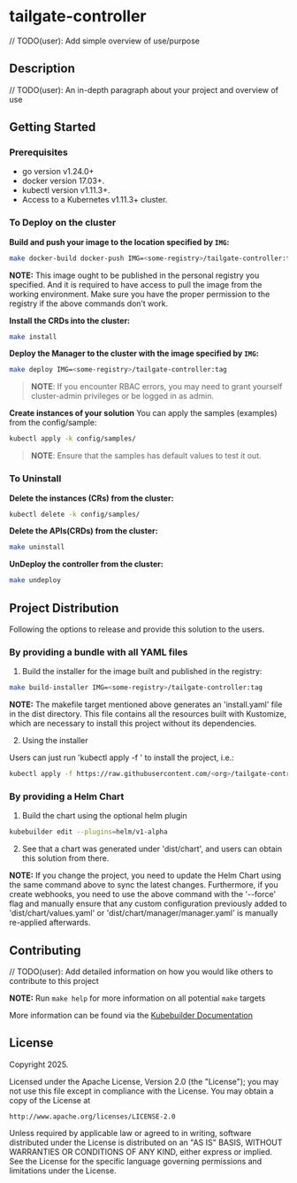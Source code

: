 # tailgate-controller
// TODO(user): Add simple overview of use/purpose

## Description
// TODO(user): An in-depth paragraph about your project and overview of use

## Getting Started

### Prerequisites
- go version v1.24.0+
- docker version 17.03+.
- kubectl version v1.11.3+.
- Access to a Kubernetes v1.11.3+ cluster.

### To Deploy on the cluster
**Build and push your image to the location specified by `IMG`:**

```sh
make docker-build docker-push IMG=<some-registry>/tailgate-controller:tag
```

**NOTE:** This image ought to be published in the personal registry you specified.
And it is required to have access to pull the image from the working environment.
Make sure you have the proper permission to the registry if the above commands don’t work.

**Install the CRDs into the cluster:**

```sh
make install
```

**Deploy the Manager to the cluster with the image specified by `IMG`:**

```sh
make deploy IMG=<some-registry>/tailgate-controller:tag
```

> **NOTE**: If you encounter RBAC errors, you may need to grant yourself cluster-admin
privileges or be logged in as admin.

**Create instances of your solution**
You can apply the samples (examples) from the config/sample:

```sh
kubectl apply -k config/samples/
```

>**NOTE**: Ensure that the samples has default values to test it out.

### To Uninstall
**Delete the instances (CRs) from the cluster:**

```sh
kubectl delete -k config/samples/
```

**Delete the APIs(CRDs) from the cluster:**

```sh
make uninstall
```

**UnDeploy the controller from the cluster:**

```sh
make undeploy
```

## Project Distribution

Following the options to release and provide this solution to the users.

### By providing a bundle with all YAML files

1. Build the installer for the image built and published in the registry:

```sh
make build-installer IMG=<some-registry>/tailgate-controller:tag
```

**NOTE:** The makefile target mentioned above generates an 'install.yaml'
file in the dist directory. This file contains all the resources built
with Kustomize, which are necessary to install this project without its
dependencies.

2. Using the installer

Users can just run 'kubectl apply -f <URL for YAML BUNDLE>' to install
the project, i.e.:

```sh
kubectl apply -f https://raw.githubusercontent.com/<org>/tailgate-controller/<tag or branch>/dist/install.yaml
```

### By providing a Helm Chart

1. Build the chart using the optional helm plugin

```sh
kubebuilder edit --plugins=helm/v1-alpha
```

2. See that a chart was generated under 'dist/chart', and users
can obtain this solution from there.

**NOTE:** If you change the project, you need to update the Helm Chart
using the same command above to sync the latest changes. Furthermore,
if you create webhooks, you need to use the above command with
the '--force' flag and manually ensure that any custom configuration
previously added to 'dist/chart/values.yaml' or 'dist/chart/manager/manager.yaml'
is manually re-applied afterwards.

## Contributing
// TODO(user): Add detailed information on how you would like others to contribute to this project

**NOTE:** Run `make help` for more information on all potential `make` targets

More information can be found via the [Kubebuilder Documentation](https://book.kubebuilder.io/introduction.html)

## License

Copyright 2025.

Licensed under the Apache License, Version 2.0 (the "License");
you may not use this file except in compliance with the License.
You may obtain a copy of the License at

    http://www.apache.org/licenses/LICENSE-2.0

Unless required by applicable law or agreed to in writing, software
distributed under the License is distributed on an "AS IS" BASIS,
WITHOUT WARRANTIES OR CONDITIONS OF ANY KIND, either express or implied.
See the License for the specific language governing permissions and
limitations under the License.

